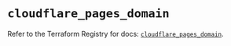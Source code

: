# `cloudflare_pages_domain`

Refer to the Terraform Registry for docs: [`cloudflare_pages_domain`](https://registry.terraform.io/providers/cloudflare/cloudflare/5.1.0/docs/resources/pages_domain).
